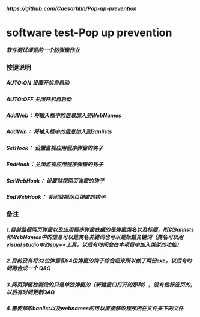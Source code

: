 ##### https://github.com/Caesarhhh/Pop-up-prevention


# software test-Pop up prevention
 ##### 软件测试课做的一个防弹窗作业

### 按键说明

##### AUTO:ON     设置开机自启动

##### AUTO:OFF    关闭开机自启动

##### AddWeb：将输入框中的信息加入到WebNames

##### AddWin： 将输入框中的信息加入到Banlists

##### SetHook： 设置监视应用程序弹窗的钩子

##### EndHook：关闭监视应用程序弹窗的钩子

##### SetWebHook： 设置监视网页弹窗的钩子

##### EndWebHook： 关闭监视网页弹窗的钩子

### 备注

##### 1.目前监视网页弹窗以及应用程序弹窗依据的是弹窗类名以及标题，所以Banlists和WebNames中的信息可以是类名关键词也可以是标题关键词（类名可以用visual studio中的spy++工具，以后有时间会在本项目中加入类似的功能）

##### 2.目前没有将32位弹窗和64位弹窗的钩子综合起来所以做了两份exe，以后有时间再合成一个 QAQ

##### 3.网页弹窗检测做的只是单独弹窗的（新建窗口打开的那种），没有做标签页的，以后有时间更新QAQ

##### 4.需要修改banlist以及webnames的可以直接修改程序所在文件夹下的文件






